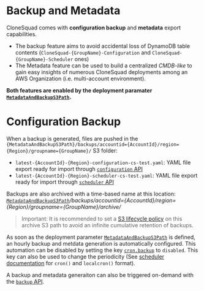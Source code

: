 # Backup and Metadata

CloneSquad comes with **configuration backup** and **metadata** export capabilities.

* The backup feature aims to avoid accidental loss of DynamoDB table contents (`CloneSquad-{GroupName}-Configuration` and `CloneSquad-{GroupName}-Scheduler` ones)
* The Metadata feature can be used to build a centralized *CMDB-like* to gain easy insights of numerous CloneSquad deployments among an AWS Organization (i.e. multi-account environment).

**Both features are enabled by the deployment paramater [`MetadataAndBackupS3Path`](DEPLOYMENT_REFERENCE.md#metadataandbackups3path).**

# Configuration Backup

When a backup is generated, files are pushed in the `{MetadataAndBackupS3Path}/backups/accountid={AccountId}/region={Region}/groupname={GroupName}/` S3 folder:

* `latest-{AccountId}-{Region}-configuration-cs-test.yaml`: YAML file export ready for import through [`configuration` API](INTERACTING.md#api-configuration)
* `latest-{AccountId}-{Region}-scheduler-cs-test.yaml`: YAML file export ready for import through [`scheduler` API](INTERACTING.md#api-scheduler)

Backups are also archived with a time-based name at this location: *[`MetadataAndBackupS3Path`](DEPLOYMENT_REFERENCE.md#metadataandbackups3path)/backups/accountid={AccountId}/region={Region}/groupname={GroupName}/archive/*

> Important: It is recommended to set a [S3 lifecycle policy](https://docs.aws.amazon.com/AmazonS3/latest/userguide/object-lifecycle-mgmt.html) on this archive S3 path to avoid an infinite cumulative retention of backups.

As soon as the deployment parameter [`MetadataAndBackupS3Path`](DEPLOYMENT_REFERENCE.md#metadataandbackups3path) is defined, an hourly backup and metdata generation is automatically configured. This automation can be disabled by setting the key [`cron.backup`](CONFIGURATION_MANAGEMENT.md#cronbackup) to `disabled`. This key can also be used to change the periodicity (See [scheduler documentation](SCHEDULER.md) for `cron()` and `localcron()` format).

A backup and metadata generaiton can also be triggered on-demand with the [`backup` API](INTERACTING.md#api-backup).

